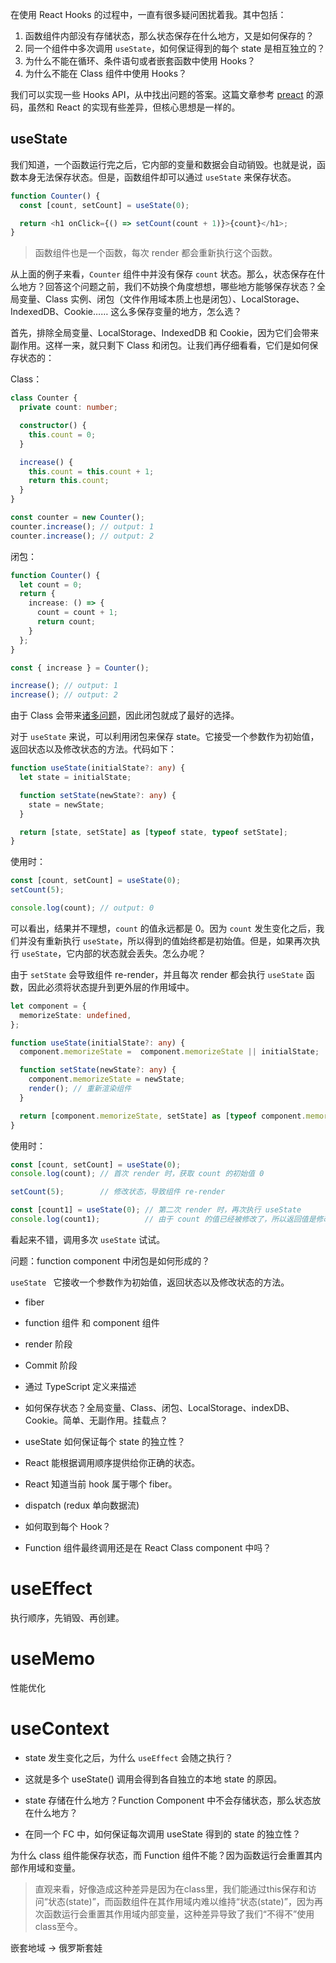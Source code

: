 在使用 React Hooks 的过程中，一直有很多疑问困扰着我。其中包括：



1. 函数组件内部没有存储状态，那么状态保存在什么地方，又是如何保存的？
2. 同一个组件中多次调用 `useState`，如何保证得到的每个 state 是相互独立的？
5. 为什么不能在循环、条件语句或者嵌套函数中使用 Hooks？
4. 为什么不能在 Class 组件中使用 Hooks？



我们可以实现一些 Hooks API，从中找出问题的答案。这篇文章参考 [preact](https://github.com/preactjs/preact/blob/master/hooks/src/index.js) 的源码，虽然和 React 的实现有些差异，但核心思想是一样的。



## useState

我们知道，一个函数运行完之后，它内部的变量和数据会自动销毁。也就是说，函数本身无法保存状态。但是，函数组件却可以通过 `useState` 来保存状态。



```typescript
function Counter() {
  const [count, setCount] = useState(0);

  return <h1 onClick={() => setCount(count + 1)}>{count}</h1>;
}
```



> 函数组件也是一个函数，每次 render 都会重新执行这个函数。



从上面的例子来看，`Counter` 组件中并没有保存 `count` 状态。那么，状态保存在什么地方？回答这个问题之前，我们不妨换个角度想想，哪些地方能够保存状态？全局变量、Class 实例、闭包（文件作用域本质上也是闭包）、LocalStorage、IndexedDB、Cookie…… 这么多保存变量的地方，怎么选？

首先，排除全局变量、LocalStorage、IndexedDB 和 Cookie，因为它们会带来副作用。这样一来，就只剩下 Class 和闭包。让我们再仔细看看，它们是如何保存状态的：



Class：

```typescript
class Counter {
  private count: number;

  constructor() {
    this.count = 0;
  }

  increase() {
    this.count = this.count + 1;
    return this.count;
  }
}

const counter = new Counter();
counter.increase(); // output: 1
counter.increase(); // output: 2
```



闭包：

```typescript
function Counter() {
  let count = 0;
  return {
    increase: () => {
      count = count + 1;
      return count;
    }
  };
}

const { increase } = Counter();

increase(); // output: 1
increase(); // output: 2
```



由于 Class 会带来[诸多问题](https://reactjs.org/docs/hooks-intro.html#classes-confuse-both-people-and-machines)，因此闭包就成了最好的选择。

对于 `useState` 来说，可以利用闭包来保存 state。它接受一个参数作为初始值，返回状态以及修改状态的方法。代码如下：



```typescript
function useState(initialState?: any) {
  let state = initialState;

  function setState(newState?: any) {
    state = newState;
  }

  return [state, setState] as [typeof state, typeof setState];
}
```



使用时：



```typescript
const [count, setCount] = useState(0);
setCount(5);

console.log(count); // output: 0
```



可以看出，结果并不理想，`count` 的值永远都是 0。因为 `count` 发生变化之后，我们并没有重新执行 `useState`，所以得到的值始终都是初始值。但是，如果再次执行 `useState`，它内部的状态就会丢失。怎么办呢？



由于 `setState` 会导致组件 re-render，并且每次 render 都会执行 `useState` 函数，因此必须将状态提升到更外层的作用域中。



```typescript
let component = {
  memorizeState: undefined,
};

function useState(initialState?: any) {
  component.memorizeState =  component.memorizeState || initialState;

  function setState(newState?: any) {
    component.memorizeState = newState;
    render(); // 重新渲染组件
  }

  return [component.memorizeState, setState] as [typeof component.memorizeState, typeof setState];
}
```



使用时：



```typescript
const [count, setCount] = useState(0);
console.log(count); // 首次 render 时，获取 count 的初始值 0

setCount(5);        // 修改状态，导致组件 re-render

const [count1] = useState(0); // 第二次 render 时，再次执行 useState
console.log(count1);          // 由于 count 的值已经被修改了，所以返回值是修改后的 5
```



看起来不错，调用多次 `useState` 试试。



问题：function component 中闭包是如何形成的？






















`useState ` 它接收一个参数作为初始值，返回状态以及修改状态的方法。







- fiber
- function 组件 和 component 组件

- render 阶段

- Commit 阶段

  











- 通过 TypeScript 定义来描述

- 如何保存状态？全局变量、Class、闭包、LocalStorage、indexDB、Cookie。简单、无副作用。挂载点？

- useState 如何保证每个 state 的独立性？

- React 能根据调用顺序提供给你正确的状态。

- React 知道当前 hook 属于哪个 fiber。

- dispatch (redux 单向数据流)

- 如何取到每个 Hook？

- Function 组件最终调用还是在 React Class component 中吗？

  



# useEffect

执行顺序，先销毁、再创建。



# useMemo

性能优化



# useContext





















- state 发生变化之后，为什么 `useEffect` 会随之执行？

- 这就是多个 useState() 调用会得到各自独立的本地 state 的原因。

- state  存储在什么地方？Function Component 中不会存储状态，那么状态放在什么地方？
- 在同一个 FC 中，如何保证每次调用 useState 得到的 state 的独立性？



为什么 class  组件能保存状态，而 Function 组件不能？因为函数运行会重置其内部作用域和变量。



> 直观来看，好像造成这种差异是因为在class里，我们能通过this保存和访问“状态(state)”，而函数组件在其作用域内难以维持“状态(state)”，因为再次函数运行会重置其作用域内部变量，这种差异导致了我们“不得不”使用class至今。

嵌套地域 -> 俄罗斯套娃
